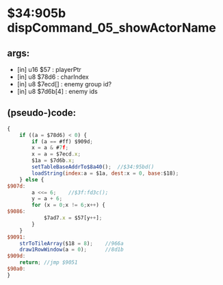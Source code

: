 ﻿
# $34:905b dispCommand_05_showActorName

<summary></summary>

## args:
+ [in] u16 $57 : playerPtr
+ [in] u8 $78d6 : charIndex
+ [in] u8 $7ecd[] : enemy group id?
+ [in] u8 $7d6b[4] : enemy ids
## (pseudo-)code:
```js
{
	if ((a = $78d6) < 0) {
		if (a == #ff) $909d;
		x = a & #7f;
		x = a = $7ecd.x;
		$1a = $7d6b.x;
		setTableBaseAddrTo$8a40();	//$34:95bd()
		loadString(index:a = $1a, dest:x = 0, base:$18);
	} else {
$907d:
		a <<= 6;	//$3f:fd3c();
		y = a + 6;
		for (x = 0;x != 6;x++) {
$9086:			
			$7ad7.x = $57[y++];
		}
	}
$9091:
	strToTileArray($18 = 8);	//966a
	draw1RowWindow(a = 0);		//8d1b
$909d:
	return;	//jmp $9051
$90a0:
}
```



